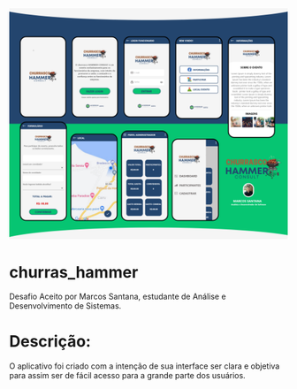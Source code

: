 <img src= "https://github.com/marcossantan4/churras_hammer/blob/master/images/portfolio.png" width = 600>

# churras_hammer

Desafio Aceito por Marcos Santana, estudante de Análise e Desenvolvimento de Sistemas.

# Descrição:

O aplicativo foi criado com a intenção de sua interface ser clara e objetiva para assim ser de fácil acesso para a grande parte dos usuários.

